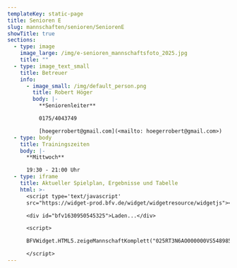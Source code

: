 ```yaml
---
templateKey: static-page
title: Senioren E
slug: mannschaften/senioren/SeniorenE
showTitle: true
sections:
  - type: image
    image_large: /img/e-senioren_mannschaftsfoto_2025.jpg
    title: ""
  - type: image_text_small
    title: Betreuer
    info:
      - image_small: /img/default_person.png
        title: Robert Höger
        body: |-
          **Seniorenleiter**

          0175/4043749

          [hoegerrobert@gmail.com](<mailto: hoegerrobert@gmail.com>)
  - type: body
    title: Trainingszeiten
    body: |-
      **Mittwoch**

      19:30 - 21:00 Uhr
  - type: iframe
    title: Aktueller Spielplan, Ergebnisse und Tabelle
    html: >-
      <script type='text/javascript'
      src="https://widget-prod.bfv.de/widget/widgetresource/widgetjs"></script>

      <div id="bfv1630950545325">Laden...</div>

      <script>

      BFVWidget.HTML5.zeigeMannschaftKomplett("025RT3N6AO000000VS548985VS233PFC", "bfv1630950545325", { height: "600", width: "350", selectedTab:BFVWidget.HTML5.mannschaftTabs.spiele, colorResults: "undefined" , colorNav: "undefined" , colorClubName : "undefined" , backgroundNav: "undefined"});

      </script>
---
```

